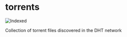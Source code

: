 torrents 
========
![Indexed](https://img.shields.io/badge/indexed-115891-blue)

Collection of torrent files discovered in the DHT network
